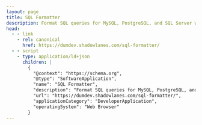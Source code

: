 ```yaml
---
layout: page
title: SQL Formatter
description: Format SQL queries for MySQL, PostgreSQL, and SQL Server with automatic formatting as you type
head:
  - - link
    - rel: canonical
      href: https://dumdev.shadowlanes.com/sql-formatter/
  - - script
    - type: application/ld+json
      children: |
        {
          "@context": "https://schema.org",
          "@type": "SoftwareApplication",
          "name": "SQL Formatter",
          "description": "Format SQL queries for MySQL, PostgreSQL, and SQL Server with automatic formatting as you type",
          "url": "https://dumdev.shadowlanes.com/sql-formatter/",
          "applicationCategory": "DeveloperApplication",
          "operatingSystem": "Web Browser"
        }
---
```


<script setup>
import SqlFormatter from './SqlFormatter.vue'
</script>

<SqlFormatter />